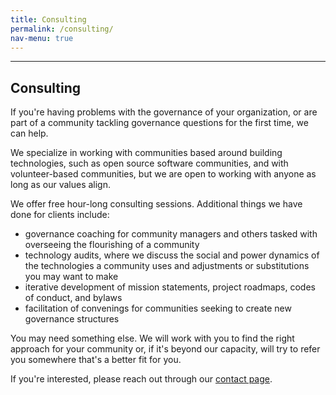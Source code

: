 ```yaml
---
title: Consulting
permalink: /consulting/
nav-menu: true
---
```


----

## Consulting

If you're having problems with the governance of your organization, or are part of a community tackling governance questions for the first time, we can help.

We specialize in working with communities based around building technologies, such as open source software communities, and with volunteer-based communities, but we are open to working with anyone as long as our values align.

We offer free hour-long consulting sessions. Additional things we have done for clients include:

* governance coaching for community managers and others tasked with overseeing the flourishing of a community
* technology audits, where we discuss the social and power dynamics of the technologies a community uses and adjustments or substitutions you may want to make
* iterative development of mission statements, project roadmaps, codes of conduct, and bylaws
* facilitation of convenings for communities seeking to create new governance structures

You may need something else. We will work with you to find the right approach for your community or, if it's beyond our capacity, will try to refer you somewhere that's a better fit for you.

If you're interested, please reach out through our [contact page](https://www.glizzan.com//get-involved/).

